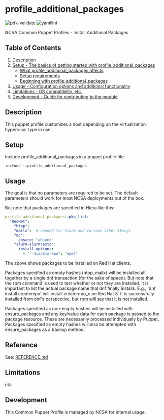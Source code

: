 # profile_additional_packages

![pdk-validate](https://github.com/ncsa/puppet-profile_additional_packages/workflows/pdk-validate/badge.svg)
![yamllint](https://github.com/ncsa/puppet-profile_additional_packages/workflows/yamllint/badge.svg)

NCSA Common Puppet Profiles - Install Additional Packages

## Table of Contents

1. [Description](#description)
1. [Setup - The basics of getting started with profile_additional_packages](#setup)
    * [What profile_additional_packages affects](#what-profile_additional_packages-affects)
    * [Setup requirements](#setup-requirements)
    * [Beginning with profile_additional_packages](#beginning-with-profile_additional_packages)
1. [Usage - Configuration options and additional functionality](#usage)
1. [Limitations - OS compatibility, etc.](#limitations)
1. [Development - Guide for contributing to the module](#development)

## Description

This puppet profile customizes a host depending on the virtualization hypervisor type in use.

## Setup

Include profile_additional_packages in a puppet profile file:
```
include ::profile_additional_packages
```

## Usage

The goal is that no parameters are required to be set. The default parameters should work for most NCSA deployments out of the box.

But note that packages are specified in Hiera like this:
```yaml
profile_additional_packages::pkg_list:
  "RedHat":
    "htop":
    "mailx":  # needed for Slurm and various other things
    "mc":
      ensure: "absent"
    "slurm-slurmrestd":
      install_options:
        - "--disablerepo": "epel"
```
The above shows packages to be installed on Red Hat clients.

Packages specified as empty hashes (htop, mailx) will be installed
all together by a single dnf transaction (for the sake of speed).
But note that the rpm command is used to test whether or not they
are installed. It is important to list the actual package name that
dnf finally installs. E.g., 'dnf install createrepo' will install
createrepo_c on Red Hat 8. It is successfully installed from dnf's
perspective, but rpm will say that it is not installed.

Packages specified as non-empty hashes will be installed with
ensure_packages and any key/value data for each package is passed
to the package resource. These are necessarily processed individually
by Puppet. Packages specified as empty hashes will also be attempted
with ensure_packages as a backup method.

## Reference

See: [REFERENCE.md](REFERENCE.md)

## Limitations

n/a

## Development

This Common Puppet Profile is managed by NCSA for internal usage.
